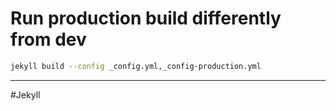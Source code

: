 # Run production build differently from dev

```bash
jekyll build --config _config.yml,_config-production.yml
```

---

#Jekyll